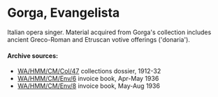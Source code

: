 # Gorga, Evangelista



Italian opera singer. Material acquired from Gorga's collection includes ancient Greco-Roman and Etruscan votive offerings ('donaria').

#### Archive sources:

* [WA/HMM/CM/Col/47](https://wellcomecollection.org/works/dwfsfnzd)  collections dossier, 1912-32
* [WA/HMM/CM/Env/6](https://wellcomecollection.org/works/xhrgujmf)  invoice book, Apr-May 1936
* [WA/HMM/CM/Env/8](https://wellcomecollection.org/works/up5jfxfw)  invoice book, May-Aug 1936
